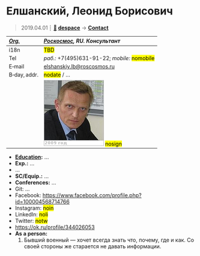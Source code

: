 # Елшанский, Леонид Борисович
> 2019.04.01 ┊ **[🚀](../index/index.md) [despace](index.md)** → **[Contact](contact.md)**

|*[Org.](contact.md)*|*[Роскосмос](zz_roskosmos.md), RU. Консультант*|
|:--|:--|
|i18n| <mark>TBD</mark> |
|Tel|*раб.:* +7(495)631-91-22; *mobile:* <mark>nomobile</mark> |
|E‑mail| <elshanskiy.lb@roscosmos.ru> |
|B‑day, addr.| <mark>nodate</mark> / … |
|| ![](f/contact/e/elshanskiy_001_photo.jpg) <mark>nosign</mark> |

   - **[Education](edu.md):** …
   - **Exp.:** …
   - …
   - **SC/Equip.:** …
   - **Conferences:** …
   - Git: …
   - Facebook: <https://www.facebook.com/profile.php?id=100004568714766>
   - Instagram: <mark>noin</mark>
   - LinkedIn: <mark>noli</mark>
   - Twitter: <mark>notw</mark>
   - <https://ok.ru/profile/344026053>
   - **As a person:**
      1. Бывший военный — хочет всегда знать что, почему, где и как. Со своей стороны же старается не давать информации.
